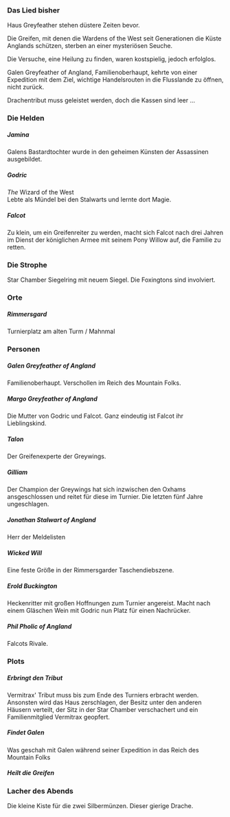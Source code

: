 ### Das Lied bisher
Haus Greyfeather stehen düstere Zeiten bevor.

Die Greifen, mit denen die Wardens of the West seit Generationen die Küste Anglands schützen, sterben an einer mysteriösen Seuche.

Die Versuche, eine Heilung zu finden, waren kostspielig, jedoch erfolglos.

Galen Greyfeather of Angland, Familienoberhaupt, kehrte von einer Expedition mit dem Ziel, wichtige Handelsrouten in die Flusslande zu öffnen, nicht zurück.  

Drachentribut muss geleistet werden, doch die Kassen sind leer ...

### Die Helden
##### Jamina
Galens Bastardtochter wurde in den geheimen Künsten der Assassinen ausgebildet.

##### Godric
_The_ Wizard of the West   
Lebte als Mündel bei den Stalwarts und lernte dort Magie.

##### Falcot
Zu klein, um ein Greifenreiter zu werden, macht sich Falcot nach drei Jahren im Dienst der königlichen Armee mit seinem Pony Willow auf, die Familie zu retten.

### Die Strophe
Star Chamber Siegelring mit neuem Siegel. Die Foxingtons sind involviert.

### Orte
##### Rimmersgard
Turnierplatz am alten Turm / Mahnmal

### Personen
##### Galen Greyfeather of Angland
Familienoberhaupt. Verschollen im Reich des Mountain Folks.

##### Margo Greyfeather of Angland
Die Mutter von Godric und Falcot. Ganz eindeutig ist Falcot ihr Lieblingskind.

##### Talon
Der Greifenexperte der Greywings.

##### Gilliam
Der Champion der Greywings hat sich inzwischen den Oxhams ansgeschlossen und reitet für diese im Turnier. Die letzten fünf Jahre ungeschlagen.

##### Jonathan Stalwart of Angland
Herr der Meldelisten

##### Wicked Will
Eine feste Größe in der Rimmersgarder Taschendiebszene.

##### Erold Buckington
Heckenritter mit großen Hoffnungen zum Turnier angereist. Macht nach einem Gläschen Wein mit Godric nun Platz für einen Nachrücker.

##### Phil Pholic of Angland
Falcots Rivale.

### Plots

##### Erbringt den Tribut
Vermitrax' Tribut muss bis zum Ende des Turniers erbracht werden.
Ansonsten wird das Haus zerschlagen, der Besitz unter den anderen Häusern verteilt, der Sitz in der Star Chamber verschachert und ein Familienmitglied Vermitrax geopfert.

##### Findet Galen
Was geschah mit Galen während seiner Expedition in das Reich des Mountain Folks

##### Heilt die Greifen


### Lacher des Abends
Die kleine Kiste für die zwei Silbermünzen. Dieser gierige Drache.
